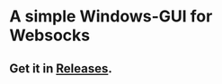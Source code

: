 # A simple Windows-GUI for Websocks
## Get it in [Releases](https://github.com/1715173329/websocks-onekey/releases).
